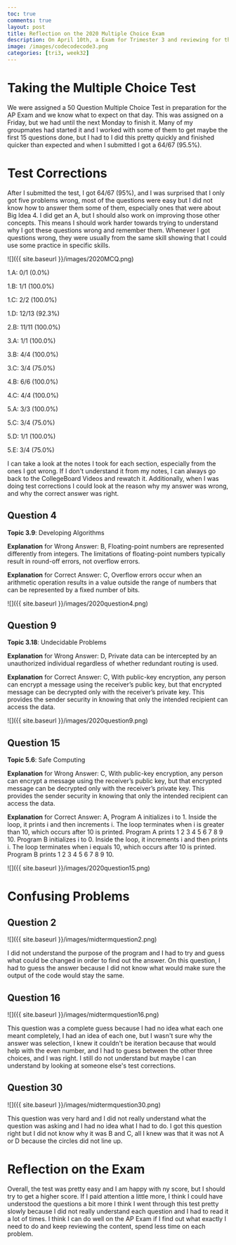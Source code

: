 ```yaml
---
toc: true
comments: true
layout: post
title: Reflection on the 2020 Multiple Choice Exam
description: On April 10th, a Exam for Trimester 3 and reviewing for the AP Exam was opened and it was a Multiple Choice Test on CollegeBoard with 66 Questions and this is my reflection as well as any test corrections
image: /images/codecodecode3.png
categories: [tri3, week32]
---
```


# Taking the Multiple Choice Test
We were assigned a 50 Question Multiple Choice Test in preparation for the AP Exam and we know what to expect on that day. This was assigned on a Friday, but we had until the next Monday to finish it. Many of my groupmates had started it and I worked with some of them to get maybe the first 15 questions done, but I had to I did this pretty quickly and finished quicker than expected and when I submitted I got a 64/67 (95.5%).

# Test Corrections
After I submitted the test, I got 64/67 (95%), and I was surprised that I only got five problems wrong, most of the questions were easy but I did not know how to answer them some of them, especially ones that were about Big Idea 4. I did get an A, but I should also work on improving those other concepts. This means I should work harder towards trying to understand why I got these questions wrong and remember them. Whenever I got questions wrong, they were usually from the same skill showing that I could use some practice in specific skills. 

![]({{ site.baseurl }}/images/2020MCQ.png)

1.A: 0/1 (0.0%)

1.B: 1/1 (100.0%)

1.C: 2/2 (100.0%)

1.D: 12/13 (92.3%)

2.B: 11/11 (100.0%)

3.A: 1/1 (100.0%)

3.B: 4/4 (100.0%)

3.C: 3/4 (75.0%)

4.B: 6/6 (100.0%)

4.C: 4/4 (100.0%)

5.A: 3/3 (100.0%)

5.C: 3/4 (75.0%)

5.D: 1/1 (100.0%)

5.E: 3/4 (75.0%)

I can take a look at the notes I took for each section, especially from the ones I got wrong. If I don't understand it from my notes, I can always go back to the CollegeBoard Videos and rewatch it. Additionally, when I was doing test corrections I could look at the reason why my answer was wrong, and why the correct answer was right.

## Question 4
**Topic 3.9**: Developing Algorithms

**Explanation** for Wrong Answer: B, Floating-point numbers are represented differently from integers. The limitations of floating-point numbers typically result in round-off errors, not overflow errors.

**Explanation** for Correct Answer: C, Overflow errors occur when an arithmetic operation results in a value outside the range of numbers that can be represented by a fixed number of bits.

![]({{ site.baseurl }}/images/2020question4.png)

## Question 9
**Topic 3.18**: Undecidable Problems

**Explanation** for Wrong Answer: D, Private data can be intercepted by an unauthorized individual regardless of whether redundant routing is used.

**Explanation** for Correct Answer: C, With public-key encryption, any person can encrypt a message using the receiver’s public key, but that encrypted message can be decrypted only with the receiver’s private key. This provides the sender security in knowing that only the intended recipient can access the data.

![]({{ site.baseurl }}/images/2020question9.png)

## Question 15
**Topic 5.6**: Safe Computing

**Explanation** for Wrong Answer: C, With public-key encryption, any person can encrypt a message using the receiver’s public key, but that encrypted message can be decrypted only with the receiver’s private key. This provides the sender security in knowing that only the intended recipient can access the data.

**Explanation** for Correct Answer: A, Program A initializes i to 1. Inside the loop, it prints i and then increments i. The loop terminates when i is greater than 10, which occurs after 10 is printed. Program A prints 1 2 3 4 5 6 7 8 9 10. Program B initializes i to 0. Inside the loop, it increments i and then prints i. The loop terminates when i equals 10, which occurs after 10 is printed. Program B prints 1 2 3 4 5 6 7 8 9 10.

![]({{ site.baseurl }}/images/2020question15.png)

# Confusing Problems

## Question 2
![]({{ site.baseurl }}/images/midtermquestion2.png)

I did not understand the purpose of the program and I had to try and guess what could be changed in order to find out the answer. On this question, I had to guess the answer because I did not know what would make sure the output of the code would stay the same.

## Question 16
![]({{ site.baseurl }}/images/midtermquestion16.png)

This question was a complete guess because I had no idea what each one meant completely, I had an idea of each one, but I wasn't sure why the answer was selection, I knew it couldn't be iteration because that would help with the even number, and I had to guess between the other three choices, and I was right. I still do not understand but maybe I can understand by looking at someone else's test corrections.

## Question 30
![]({{ site.baseurl }}/images/midtermquestion30.png)

This question was very hard and I did not really understand what the question was asking and I had no idea what I had to do. I got this question right but I did not know why it was B and C, all I knew was that it was not A or D because the circles did not line up.

# Reflection on the Exam
Overall, the test was pretty easy and I am happy with ny score, but I should try to get a higher score. If I paid attention a little more, I think I could have understood the questions a bit more I think I went through this test pretty slowly because I did not really understand each question and I had to read it a lot of times. I think I can do well on the AP Exam if I find out what exactly I need to do and keep reviewing the content, spend less time on each problem.
